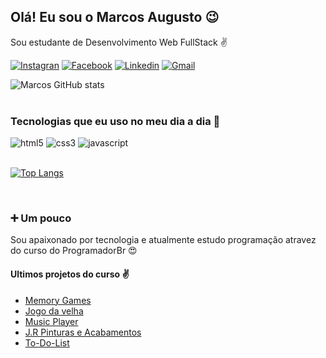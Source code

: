 
## Olá! Eu sou o Marcos Augusto 😉
Sou estudante de Desenvolvimento Web FullStack ✌️

[![Instagran](https://img.shields.io/badge/Instagram-E4405F?border_radiusstyle=for-the-badge&logo=instagram&logoColor=white)](https://www.instagram.com/marco_snow_/) [![Facebook](https://img.shields.io/badge/Facebook-1877F2?border_radiusstyle=for-the-badge&logo=facebook&logoColor=white)](https://www.facebook.com/gmarcos.augusto/) [![Linkedin](	https://img.shields.io/badge/LinkedIn-0077B5?border_radiusstyle=for-the-badge&logo=linkedin&logoColor=white=)](https://www.linkedin.com/in/marcos-exe//) [![Gmail](https://img.shields.io/badge/Gmail-D14836?border_radiusstyle=for-the-badge&logo=gmail&logoColor=white)](Gmarcos.augusto@gmail.com)


![Marcos GitHub stats](https://github-readme-stats.vercel.app/api?username=Marcos-Augusto-exe&show_icons=true&theme=dark)
<br/><br/>


### Tecnologias que eu uso no meu dia a dia 🔧
<div style="display: inline_block">
<img aling="center" alt="html5" src="https://img.shields.io/badge/HTML5-E34F26?border_radiusstyle=for-the-badge&logo=html5&logoColor=white"/> <img aling="center" alt="css3" src="https://img.shields.io/badge/CSS3-1572B6?border_radiusstyle=for-the-badge&logo=css3&logoColor=white"/> <img aling="center" alt="javascript" src="https://img.shields.io/badge/JavaScript-F7DF1E?border_radiussstyle=for-the-badge&logo=javascript&logoColor=black"/></div><br/>

[![Top Langs](https://github-readme-stats.vercel.app/api/top-langs/?username=Marcos-Augusto-exe&layout=compact&theme=dark)](https://github.com/anuraghazra/github-readme-stats)

<br/>

### ➕ Um pouco
Sou apaixonado por tecnologia e atualmente estudo programação atravez do curso do ProgramadorBr 😍

#### Ultimos projetos do curso ✌️ 

- [Memory Games](https://marcos-augusto-exe.github.io/Memory-Games/)<br/>
- [Jogo da velha](https://marcos-exe.github.io/Jogo-da-velha/)<br/>
- [Music Player](https://marcos-exe.github.io/Music-Player/)<br/>
- [J.R Pinturas e Acabamentos](https://marcos-exe.github.io/Site-JR-pinturas-e-Acabamentos)<br/>
- [To-Do-List](https://marcos-exe.github.io/To-Do-List/)<br/>
